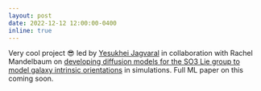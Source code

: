 ```yaml
---
layout: post
date: 2022-12-12 12:00:00-0400
inline: true
---
```


Very cool project :sunglasses: led by [Yesukhei Jagvaral](https://github.com/yesukhei-git) in collaboration with Rachel Mandelbaum on [developing diffusion models for the SO3 Lie group to model galaxy intrinsic orientations](https://arxiv.org/abs/2212.05592) in simulations. Full ML paper on this coming soon.
